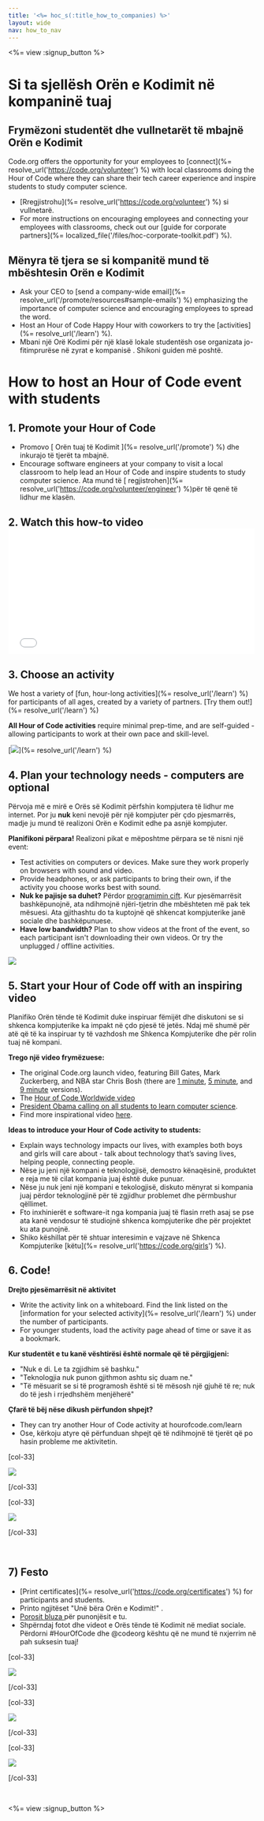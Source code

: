 ```yaml
---
title: '<%= hoc_s(:title_how_to_companies) %>'
layout: wide
nav: how_to_nav
---
```

<%= view :signup_button %>

# Si ta sjellësh Orën e Kodimit në kompaninë tuaj

## Frymëzoni studentët dhe vullnetarët të mbajnë Orën e Kodimit

Code.org offers the opportunity for your employees to [connect](%= resolve_url('https://code.org/volunteer') %) with local classrooms doing the Hour of Code where they can share their tech career experience and inspire students to study computer science.

- [Rregjistrohu](%= resolve_url('https://code.org/volunteer') %) si vullnetarë. 
- For more instructions on encouraging employees and connecting your employees with classrooms, check out our [guide for corporate partners](%= localized_file('/files/hoc-corporate-toolkit.pdf') %).

## Mënyra të tjera se si kompanitë mund të mbështesin Orën e Kodimit

- Ask your CEO to [send a company-wide email](%= resolve_url('/promote/resources#sample-emails') %) emphasizing the importance of computer science and encouraging employees to spread the word. 
- Host an Hour of Code Happy Hour with coworkers to try the [activities](%= resolve_url('/learn') %).
- Mbani një Orë Kodimi për një klasë lokale studentësh ose organizata jo-fitimprurëse në zyrat e kompanisë . Shikoni guiden më poshtë.

# How to host an Hour of Code event with students

## 1. Promote your Hour of Code

- Promovo [ Orën tuaj të Kodimit ](%= resolve_url('/promote') %) dhe inkurajo të tjerët ta mbajnë.
- Encourage software engineers at your company to visit a local classroom to help lead an Hour of Code and inspire students to study computer science. Ata mund të [ regjistrohen](%= resolve_url('https://code.org/volunteer/engineer') %)për të qenë të lidhur me klasën.

## 2. Watch this how-to video <iframe width="500" height="255" src="//www.youtube.com/embed/SrnvvWDm73k" frameborder="0" allowfullscreen mark="crwd-mark"></iframe> 

## 3. Choose an activity

We host a variety of [fun, hour-long activities](%= resolve_url('/learn') %) for participants of all ages, created by a variety of partners. [Try them out!](%= resolve_url('/learn') %)

**All Hour of Code activities** require minimal prep-time, and are self-guided - allowing participants to work at their own pace and skill-level.

[![](/images/fit-700/tutorials.png)](%= resolve_url('/learn') %)

## 4. Plan your technology needs - computers are optional

Përvoja më e mirë e Orës së Kodimit përfshin kompjutera të lidhur me internet. Por ju **nuk** keni nevojë për një kompjuter për çdo pjesmarrës, madje ju mund të realizoni Orën e Kodimit edhe pa asnjë kompjuter.

**Planifikoni përpara!** Realizoni pikat e mëposhtme përpara se të nisni një event: 

- Test activities on computers or devices. Make sure they work properly on browsers with sound and video.
- Provide headphones, or ask participants to bring their own, if the activity you choose works best with sound.
- **Nuk ke pajisje sa duhet?** Përdor [ programimin cift](https://www.youtube.com/watch?v=vgkahOzFH2Q). Kur pjesëmarrësit bashkëpunojnë, ata ndihmojnë njëri-tjetrin dhe mbështeten më pak tek mësuesi. Ata gjithashtu do ta kuptojnë që shkencat kompjuterike janë sociale dhe bashkëpunuese.
- **Have low bandwidth?** Plan to show videos at the front of the event, so each participant isn't downloading their own videos. Or try the unplugged / offline activities.

<img src="/images/fit-350/group_ipad.jpg" />

## 5. Start your Hour of Code off with an inspiring video

Planifiko Orën tënde të Kodimit duke inspiruar fëmijët dhe diskutoni se si shkenca kompjuterike ka impakt në çdo pjesë të jetës. Ndaj më shumë për atë që të ka inspiruar ty të vazhdosh me Shkenca Kompjuterike dhe për rolin tuaj në kompani.

**Trego një video frymëzuese:**

- The original Code.org launch video, featuring Bill Gates, Mark Zuckerberg, and NBA star Chris Bosh (there are [1 minute](https://www.youtube.com/watch?v=qYZF6oIZtfc), [5 minute](https://www.youtube.com/watch?v=nKIu9yen5nc), and [9 minute](https://www.youtube.com/watch?v=dU1xS07N-FA) versions).
- The [Hour of Code Worldwide video](https://www.youtube.com/watch?v=KsOIlDT145A)
- [President Obama calling on all students to learn computer science](https://www.youtube.com/watch?v=6XvmhE1J9PY).
- Find more inspirational video [here](https://www.youtube.com/playlist?list=PLzdnOPI1iJNfpD8i4Sx7U0y2MccnrNZuP).

**Ideas to introduce your Hour of Code activity to students:**

- Explain ways technology impacts our lives, with examples both boys and girls will care about - talk about technology that’s saving lives, helping people, connecting people. 
- Nëse ju jeni një kompani e teknologjisë, demostro kënaqësinë, produktet e reja me të cilat kompania juaj është duke punuar.
- Nëse ju nuk jeni një kompani e tekologjisë, diskuto mënyrat si kompania juaj përdor teknologjinë për të zgjidhur problemet dhe përmbushur qëllimet.
- Fto inxhinierët e software-it nga kompania juaj të flasin rreth asaj se pse ata kanë vendosur të studiojnë shkenca kompjuterike dhe për projektet ku ata punojnë.
- Shiko këshillat për të shtuar interesimin e vajzave në Shkenca Kompjuterike [këtu](%= resolve_url('https://code.org/girls') %).

## 6. Code!

**Drejto pjesëmarrësit në aktivitet**

- Write the activity link on a whiteboard. Find the link listed on the [information for your selected activity](%= resolve_url('/learn') %) under the number of participants.
- For younger students, load the activity page ahead of time or save it as a bookmark.

**Kur studentët e tu kanë vështirësi është normale që të përgjigjeni:**

- "Nuk e di. Le ta zgjidhim së bashku."
- "Teknologjia nuk punon gjithmon ashtu siç duam ne."
- "Të mësuarit se si të programosh është si të mësosh një gjuhë të re; nuk do të jesh i rrjedhshëm menjëherë"

**Çfarë të bëj nëse dikush përfundon shpejt?**

- They can try another Hour of Code activity at hourofcode.com/learn
- Ose, kërkoju atyre që përfunduan shpejt që të ndihmojnë të tjerët që po hasin probleme me aktivitetin.

[col-33]

![](/images/fit-250/highschoolgirls.jpeg)

[/col-33]

[col-33]

![](/images/fit-300/group_ar.jpg)

[/col-33]

<p style="clear:both">&nbsp;</p>

## 7) Festo

- [Print certificates](%= resolve_url('https://code.org/certificates') %) for participants and students.
- Printo ngjitëset "Unë bëra Orën e Kodimit!"</a> .
- [Porosit bluza ](http://blog.code.org/post/132608499493/hour-of-code-shirts-and-more)për punonjësit e tu.
- Shpërndaj fotot dhe videot e Orës tënde të Kodimit në mediat sociale. Përdorni #HourOfCode dhe @codeorg kështu që ne mund të nxjerrim në pah suksesin tuaj!

[col-33]

![](/images/fit-250/celebrate2.jpeg)

[/col-33]

[col-33]

![](/images/fit-260/highlight-certificates.jpg)

[/col-33]

[col-33]

![](/images/fit-300/boy-certificate.jpg)

[/col-33]

<p style="clear:both">&nbsp;</p>

<%= view :signup_button %>